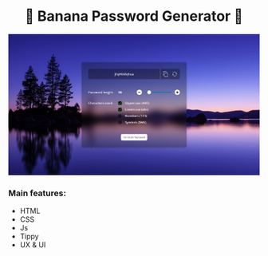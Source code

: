 <h1 align="center"> 🍌 Banana Password Generator 🍌 </h1>
<a align="center" href="https://life-banana-project.github.io/Password-Generator/">
    <img src="./screenshot.png"/>
</a>

<h3>Main features:</h3>

 - HTML
 - CSS
 - Js
 - Tippy
 - UX & UI
